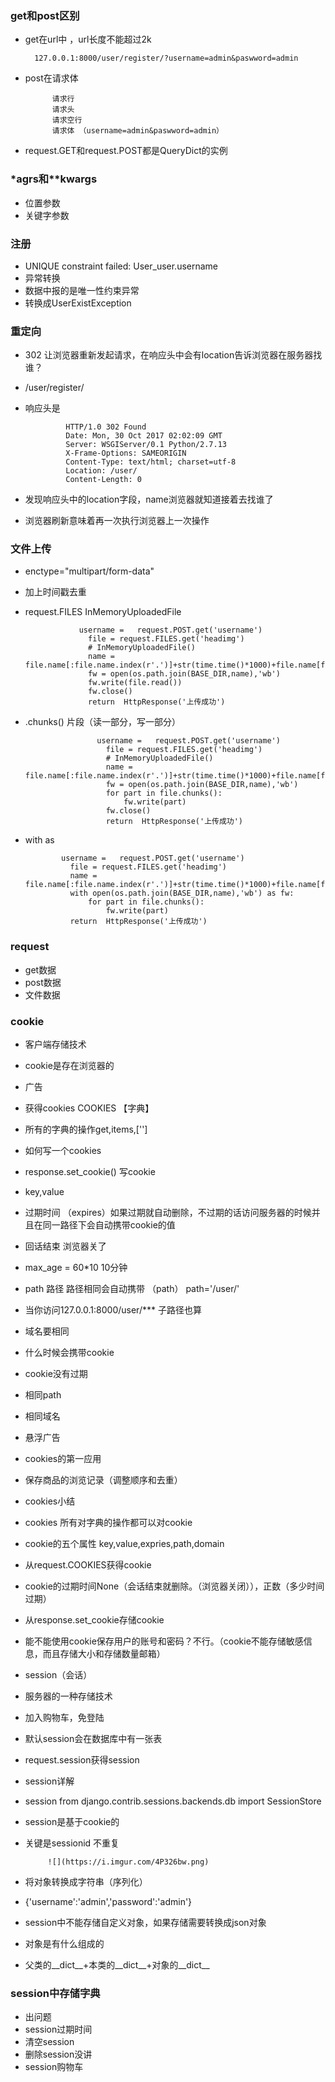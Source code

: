 ### get和post区别 ###
* get在url中 ，url长度不能超过2k

		127.0.0.1:8000/user/register/?username=admin&paswword=admin
* post在请求体

			请求行
			请求头
			请求空行
			请求体	（username=admin&paswword=admin）
* request.GET和request.POST都是QueryDict的实例
### *agrs和**kwargs ###
* 位置参数
* 关键字参数

### 注册 ###
* UNIQUE constraint failed: User_user.username
* 异常转换
 * 数据中报的是唯一性约束异常
 * 转换成UserExistException
### 重定向 ###
* 302 让浏览器重新发起请求，在响应头中会有location告诉浏览器在服务器找谁？
 * /user/register/
 * 响应头是
			
				HTTP/1.0 302 Found
				Date: Mon, 30 Oct 2017 02:02:09 GMT
				Server: WSGIServer/0.1 Python/2.7.13
				X-Frame-Options: SAMEORIGIN
				Content-Type: text/html; charset=utf-8
				Location: /user/
				Content-Length: 0  
 * 发现响应头中的location字段，name浏览器就知道接着去找谁了
 * 浏览器刷新意味着再一次执行浏览器上一次操作
### 文件上传 ###
* enctype="multipart/form-data"
* 加上时间戳去重
* request.FILES    InMemoryUploadedFile


				  username =   request.POST.get('username')
				    file = request.FILES.get('headimg')
				    # InMemoryUploadedFile()
				    name = file.name[:file.name.index(r'.')]+str(time.time()*1000)+file.name[file.name.index(r'.'):]
				    fw = open(os.path.join(BASE_DIR,name),'wb')
				    fw.write(file.read())
				    fw.close()
				    return  HttpResponse('上传成功')
* .chunks() 片段（读一部分，写一部分）


					  username =   request.POST.get('username')
					    file = request.FILES.get('headimg')
					    # InMemoryUploadedFile()
					    name = file.name[:file.name.index(r'.')]+str(time.time()*1000)+file.name[file.name.index(r'.'):]
					    fw = open(os.path.join(BASE_DIR,name),'wb')
					    for part in file.chunks():
					        fw.write(part)
					    fw.close()
					    return  HttpResponse('上传成功')

* with as

			  username =   request.POST.get('username')
			    file = request.FILES.get('headimg')
			    name = file.name[:file.name.index(r'.')]+str(time.time()*1000)+file.name[file.name.index(r'.'):]
			    with open(os.path.join(BASE_DIR,name),'wb') as fw:
			        for part in file.chunks():
			            fw.write(part)
			    return  HttpResponse('上传成功')
### request ###
* get数据
* post数据
* 文件数据
### cookie ###
* 客户端存储技术
 *  cookie是存在浏览器的
 *  广告
 *  获得cookies  COOKIES 【字典】
 *  所有的字典的操作get,items,['']
* 如何写一个cookies
 * response.set_cookie() 写cookie 
 * key,value
 * 过期时间 （expires）如果过期就自动删除，不过期的话访问服务器的时候并且在同一路径下会自动携带cookie的值
 * 回话结束 浏览器关了 
 * max_age = 60*10  10分钟
 * path  路径 路径相同会自动携带 （path） path='/user/'
 * 当你访问127.0.0.1:8000/user/***  子路径也算
 * 域名要相同
* 什么时候会携带cookie
 * cookie没有过期
 * 相同path
 * 相同域名
* 悬浮广告 
* cookies的第一应用
 * 保存商品的浏览记录（调整顺序和去重）
* cookies小结
 * cookies 所有对字典的操作都可以对cookie
 * cookie的五个属性 key,value,expries,path,domain
 * 从request.COOKIES获得cookie
  * cookie的过期时间None（会话结束就删除。（浏览器关闭）），正数（多少时间过期）
 * 从response.set_cookie存储cookie 
 * 能不能使用cookie保存用户的账号和密码？不行。（cookie不能存储敏感信息，而且存储大小和存储数量邮箱）
* session（会话）
 *  服务器的一种存储技术
 *  加入购物车，免登陆
 * 默认session会在数据库中有一张表 
 * request.session获得session
* session详解
 * session   from  django.contrib.sessions.backends.db import SessionStore
 * session是基于cookie的
 * 关键是sessionid 不重复

			![](https://i.imgur.com/4P326bw.png)
 * 将对象转换成字符串（序列化）
  *  {'username':'admin','password':'admin'}
 * session中不能存储自定义对象，如果存储需要转换成json对象
* 对象是有什么组成的
 *  父类的__dict__+本类的__dict__+对象的__dict__
### session中存储字典 ###
* 出问题
* session过期时间
* 清空session
* 删除session没讲
* session购物车


